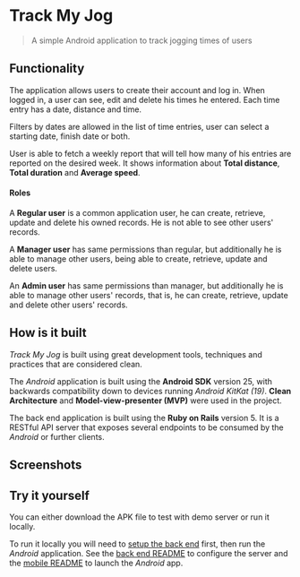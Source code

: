 # Track My Jog

> A simple Android application to track jogging times of users

## Functionality

The application allows users to create their account and log in. When logged in, a user can see,
edit and delete his times he entered. Each time entry has a date, distance and time.

Filters by dates are allowed in the list of time entries, user can select a starting date,
finish date or both.

User is able to fetch a weekly report that will tell how many of his entries are reported on the
desired week. It shows information about **Total distance**, **Total duration** and
**Average speed**.

#### Roles

A **Regular user** is a common application user, he can create, retrieve, update and delete his
owned records. He is not able to see other users' records.

A **Manager user** has same permissions than regular, but additionally he is able to manage other
users, being able to create, retrieve, update and delete users.

An **Admin user** has same permissions than manager, but additionally he is able to manage other
users' records, that is, he can create, retrieve, update and delete other users' records.

## How is it built

_Track My Jog_ is built using great development tools, techniques and practices that are considered
clean.

The _Android_ application is built using the **Android SDK** version 25, with backwards
compatibility down to devices running _Android KitKat (19)_. **Clean Architecture** and
**Model-view-presenter (MVP)** were used in the project.

The back end application is built using the **Ruby on Rails** version 5. It is a RESTful API server
that exposes several endpoints to be consumed by the _Android_ or further clients.

## Screenshots


## Try it yourself

You can either download the APK file to test with demo server or run it locally.

To run it locally you will need to [setup the back end] first, then run the _Android_ application.
See the [back end README] to configure the server and the [mobile README] to launch the _Android_
app.

[Ruby on Rails]:http://rubyonrails.org/
[setup the back end]:track_my_jog_backend/README.md
[back end README]:track_my_jog_backend/README.md
[mobile README]:track_my_jog_mobile/README.md
